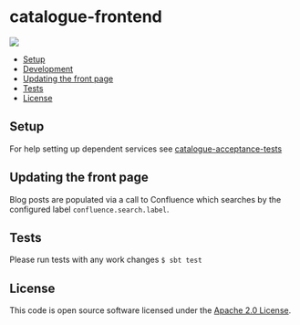 # catalogue-frontend

![](https://img.shields.io/github/v/release/hmrc/catalogue-frontend)

* [Setup](#setup)
* [Development](#development)
* [Updating the front page](#updating-the-front-page)
* [Tests](#tests)
* [License](#license)

## Setup

For help setting up dependent services see [catalogue-acceptance-tests]("https://github.com/hmrc/catalogue-acceptance-tests")

## Updating the front page

Blog posts are populated via a call to Confluence which searches by the configured label `confluence.search.label`.

## Tests

Please run tests with any work changes
`$ sbt test`

## License

This code is open source software licensed under the [Apache 2.0 License]("http://www.apache.org/licenses/LICENSE-2.0.html").

